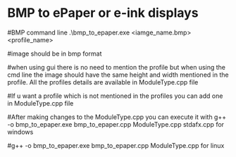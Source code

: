 # BMP to ePaper or e-ink displays

#BMP command line 
.\bmp_to_epaper.exe <iamge_name.bmp> <profile_name>




#image should be in bmp format


#when using gui there is no need to mention the profile but when using the cmd line the image should have the same height and width mentioned in the profile. All the profiles details are available in ModuleType.cpp file 


#If u want a profile which is not mentioned in the profiles you can add one in ModuleType.cpp file


#After making changes to the ModuleType.cpp you can execute it with g++ -o bmp_to_epaper.exe bmp_to_epaper.cpp ModuleType.cpp stdafx.cpp for windows

#g++ -o bmp_to_epaper.exe bmp_to_epaper.cpp ModuleType.cpp for linux




